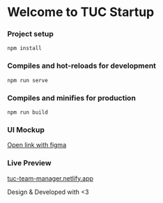 # Welcome to TUC Startup

### Project setup
```
npm install
```

### Compiles and hot-reloads for development
```
npm run serve
```

### Compiles and minifies for production
```
npm run build
```


### UI Mockup
[Open link with figma](https://www.figma.com/file/PWFMjAmA8lCpVV7HfzOclM/The-Ultimate-Company?type=design&node-id=0%3A1&mode=design&t=Rvh6Gu6V79bSjJ6P-1)

### Live Preview
[tuc-team-manager.netlify.app]([https://tuc-team-manager.netlify.app/](https://the-ultimate-company.netlify.app/)https://the-ultimate-company.netlify.app/)

Design & Developed with <3


